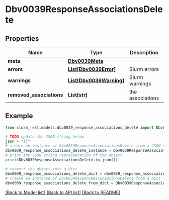 # Dbv0039ResponseAssociationsDelete


## Properties

Name | Type | Description | Notes
------------ | ------------- | ------------- | -------------
**meta** | [**Dbv0039Meta**](Dbv0039Meta.md) |  | [optional] 
**errors** | [**List[Dbv0039Error]**](Dbv0039Error.md) | Slurm errors | [optional] 
**warnings** | [**List[Dbv0039Warning]**](Dbv0039Warning.md) | Slurm warnings | [optional] 
**removed_associations** | **List[str]** | the associations | [optional] 

## Example

```python
from slurm_rest.models.dbv0039_response_associations_delete import Dbv0039ResponseAssociationsDelete

# TODO update the JSON string below
json = "{}"
# create an instance of Dbv0039ResponseAssociationsDelete from a JSON string
dbv0039_response_associations_delete_instance = Dbv0039ResponseAssociationsDelete.from_json(json)
# print the JSON string representation of the object
print(Dbv0039ResponseAssociationsDelete.to_json())

# convert the object into a dict
dbv0039_response_associations_delete_dict = dbv0039_response_associations_delete_instance.to_dict()
# create an instance of Dbv0039ResponseAssociationsDelete from a dict
dbv0039_response_associations_delete_from_dict = Dbv0039ResponseAssociationsDelete.from_dict(dbv0039_response_associations_delete_dict)
```
[[Back to Model list]](../README.md#documentation-for-models) [[Back to API list]](../README.md#documentation-for-api-endpoints) [[Back to README]](../README.md)


